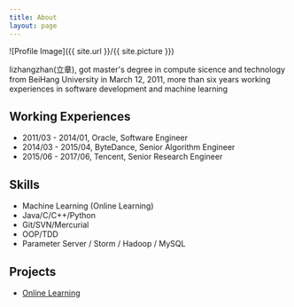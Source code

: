 ```yaml
---
title: About
layout: page
---
```

![Profile Image]({{ site.url }}/{{ site.picture }})

<p>
lizhangzhan(立章),  got master's degree in compute sicence and technology
from BeiHang University in March 12, 2011, more than six years working experiences
in software development and machine learning
</p>

<h2>Working Experiences</h2>

<ul> 
<li>2011/03 - 2014/01, Oracle, Software Engineer</li>
<li>2014/03 - 2015/04, ByteDance, Senior Algorithm Engineer</li>
<li>2015/06 - 2017/06, Tencent, Senior Research Engineer</li>
</ul>

<h2>Skills</h2>

<ul class="skill-list">
  <li>Machine Learning (Online Learning)</li>
	<li>Java/C/C++/Python</li>
	<li>Git/SVN/Mercurial</li>
	<li>OOP/TDD</li>
	<li>Parameter Server / Storm / Hadoop / MySQL</li>
</ul>

<h2>Projects</h2>

<ul>
	<li><a href="https://github.com/">Online Learning</a></li>
</ul>
